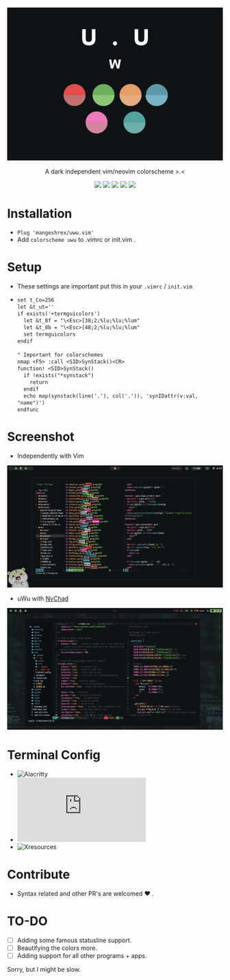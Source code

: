 <p align-"center"> 
	<img src="assets/uwu.png" alt="uwu colorscheme">
</p>
<p align="center">
A dark independent vim/neovim colorscheme >.< 
</p>

<p align="center"> 
<img src="https://img.shields.io/github/stars/Mangeshrex/uwu.vim?color=d3869b&labelColor=2F3131&style=for-the-badge"> <img src="https://img.shields.io/github/issues/Mangeshrex/uwu.vim?color=e7ac7e&labelColor=2F3131&style=for-the-badge">  
<img src="https://img.shields.io/static/v1?label=license&message=MIT&color=5b98a9&labelColor=2F3131&style=for-the-badge"> 
<img src="https://img.shields.io/github/forks/Mangeshrex/uwu.vim?color=e74c4c&labelColor=2F3131&style=for-the-badge"> <img src="https://img.shields.io/static/v1?label=PR%27s&message=Welcomed&color=51a39f&labelColor=2F3131&style=for-the-badge"> 
</p> 

# Installation 
- ```Plug 'mangeshrex/uwu.vim' ``` 
- Add ```colorscheme uwu``` to .vimrc or init.vim . 

# Setup 
- These settings are important put this in your ```.vimrc``` / ```init.vim```
- ``` 
  set t_Co=256
  let &t_ut=''
  if exists('+termguicolors')
    let &t_8f = "\<Esc>[38;2;%lu;%lu;%lum"
    let &t_8b = "\<Esc>[48;2;%lu;%lu;%lum"
    set termguicolors
  endif

  " Important for colorschemes
  nmap <F5> :call <SID>SynStack()<CR>
  function! <SID>SynStack()
    if !exists("*synstack")
      return
    endif
    echo map(synstack(line('.'), col('.')), 'synIDattr(v:val, "name")')
  endfunc 

# Screenshot 
- Independently with Vim 
<img src="assets/uwu-vim.png" alt="uwu with vim"> 

- uWu with <a href="https://github.com/NvChad/NvChad">NvChad</a> 
<img src="assets/uwu-nvchad.png" alt="uwu colors with nvchad"> 

# Terminal Config
- ![Alacritty](https://github.com/mangeshrex/dotfiles/tree/main/uWu/alacritty/alacritty.yml) 
- ![Kitty](https://github.com/Mangeshrex/dotfiles/tree/main/uWu/kitty/kitty.conf) 
- ![Xresources](https://github.com/Mangeshrex/dotfles/tree/main/uWu/.Xresources) 

# Contribute 
- Syntax related and other PR's are welcomed  ❤️ .

# TO-DO 
- [ ] Adding some famous statusline support. 
- [ ] Beautifying the colors more. 
- [ ] Adding support for all other programs + apps. 

Sorry, but I might be slow. 
